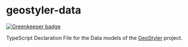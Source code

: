 # geostyler-data

[![Greenkeeper badge](https://badges.greenkeeper.io/terrestris/geostyler-data.svg)](https://greenkeeper.io/)

TypeScript Declaration File for the Data models of the [GeoStyler](https://github.com/terrestris/geostyler) project.
